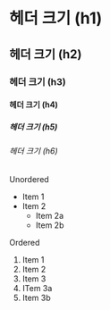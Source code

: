 # 헤더 크기 (h1)
## 헤더 크기 (h2)
### 헤더 크기 (h3)
#### 헤더 크기 (h4)
##### 헤더 크기 (h5)
###### 헤더 크기 (h6)


Unordered
* Item 1
* Item 2
  * Item 2a
  * Item 2b
 
Ordered
1. Item 1
2. Item 2
3. Item 3
  1. ITem 3a
  2. Item 3b

